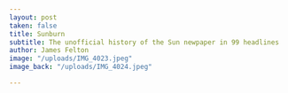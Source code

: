 ```yaml
---
layout: post
taken: false
title: Sunburn
subtitle: The unofficial history of the Sun newpaper in 99 headlines
author: James Felton
image: "/uploads/IMG_4023.jpeg"
image_back: "/uploads/IMG_4024.jpeg"

---
```

